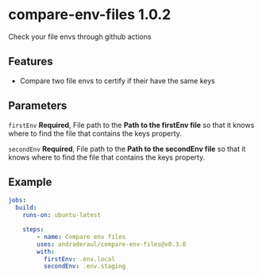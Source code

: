 # compare-env-files 1.0.2

Check your file envs through github actions

## Features

- Compare two file envs to certify if their have the same keys

## Parameters

`firstEnv`
**Required**, File path to the **Path to the firstEnv file** so that it knows where to find the file that contains the keys property.

`secondEnv`
**Required**, File path to the **Path to the secondEnv file** so that it knows where to find the file that contains the keys property.

## Example

```yaml
jobs:
  build:
    runs-on: ubuntu-latest

    steps:
        - name: Compare env files
        uses: andraderaul/compare-env-files@v0.3.0
        with:
          firstEnv: .env.local
          secondEnv: .env.staging
```
